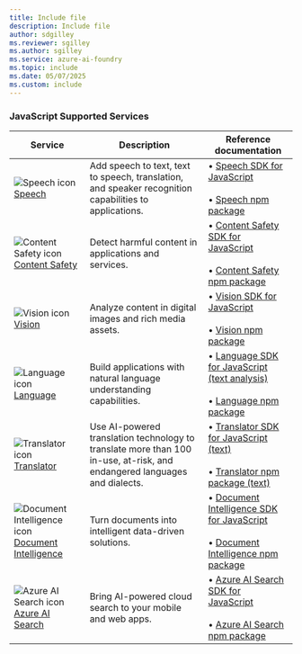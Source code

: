 ```yaml
---
title: Include file
description: Include file
author: sdgilley
ms.reviewer: sgilley
ms.author: sgilley
ms.service: azure-ai-foundry
ms.topic: include
ms.date: 05/07/2025
ms.custom: include
---
```


### JavaScript Supported Services

| Service | Description | Reference documentation |
| --- | --- | --- |
| ![Speech icon](~/reusable-content/ce-skilling/azure/media/ai-services/speech.svg) [Speech](../../../ai-services/speech-service/index.yml) | Add speech to text, text to speech, translation, and speaker recognition capabilities to applications. | &bullet;&NonBreakingSpace;[Speech SDK for JavaScript](/javascript/api/microsoft-cognitiveservices-speech-sdk/?view=azure-node-latest&branch=main&preserve-view=true) <br><br>&bullet;&NonBreakingSpace;[Speech npm package](https://www.npmjs.com/package/microsoft-cognitiveservices-speech-sdk)|
| ![Content Safety icon](~/reusable-content/ce-skilling/azure/media/ai-services/content-safety.svg) [Content Safety](../../../ai-services/content-safety/index.yml) | Detect harmful content in applications and services.| &bullet;&NonBreakingSpace;[Content Safety SDK for JavaScript](/javascript/api/%40azure-rest/ai-content-safety/?view=azure-node-latest&preserve-view=true)<br><br>&bullet;&NonBreakingSpace;[Content Safety npm package](https://www.npmjs.com/package/@azure-rest/ai-content-safety/v/1.0.0-beta.1) |
| ![Vision icon](~/reusable-content/ce-skilling/azure/media/ai-services/vision.svg) [Vision](../../../computer-vision/index.yml) | Analyze content in digital images and rich media assets.|&bullet;&NonBreakingSpace;[Vision SDK for JavaScript](/javascript/api/overview/azure/ai-vision-image-analysis-rest-readme?view=azure-node-preview&preserve-view=true) <br><br>&bullet;&NonBreakingSpace;[Vision npm package](https://www.npmjs.com/package/@azure-rest/ai-vision-image-analysis/v/1.0.0-beta.2) |
| ![Language icon](~/reusable-content/ce-skilling/azure/media/ai-services/language.svg) [Language](../../../ai-services/language-service/index.yml) | Build applications with natural language understanding capabilities. | &bullet;&NonBreakingSpace;[Language SDK for JavaScript (text analysis)](/javascript/api/overview/azure/ai-language-text-readme?view=azure-node-latest&preserve-view=true) <br><br>&bullet;&NonBreakingSpace;[Language npm package](https://www.npmjs.com/package/@azure/ai-language-text) |
| ![Translator icon](~/reusable-content/ce-skilling/azure/media/ai-services/translator.svg) [Translator](../../../ai-services/translator/index.yml) |   Use AI-powered translation technology to translate more than 100 in-use, at-risk, and endangered languages and dialects. | &bullet;&NonBreakingSpace;[Translator SDK for JavaScript (text)](/javascript/api/overview/azure/text-translation?view=azure-node-preview&preserve-view=true) <br><br>&bullet;&NonBreakingSpace;[Translator npm package (text)](https://www.npmjs.com/package/@azure-rest/ai-translation-text/v/1.0.0-beta.1) |
| ![Document Intelligence icon](~/reusable-content/ce-skilling/azure/media/ai-services/document-intelligence.svg) [Document Intelligence](../../../ai-services/document-intelligence/index.yml) | Turn documents into intelligent data-driven solutions. | &bullet;&NonBreakingSpace;[Document Intelligence SDK for JavaScript](/javascript/api/overview/azure/ai-document-intelligence-rest-readme?view=azure-node-preview&preserve-view=true) <br><br>&bullet;&NonBreakingSpace;[Document Intelligence npm package](https://www.npmjs.com/package/@azure-rest/ai-document-intelligence/v/1.0.0-beta.1)  |
| ![Azure AI Search icon](~/reusable-content/ce-skilling/azure/media/ai-services/search.svg) [Azure AI Search](/azure/search/) | Bring AI-powered cloud search to your mobile and web apps. | &bullet;&NonBreakingSpace;[Azure AI Search SDK for JavaScript](/javascript/api/overview/azure/search-documents-readme?view=azure-node-latest&preserve-view=true) <br><br>&bullet;&NonBreakingSpace;[Azure AI Search npm package](https://www.npmjs.com/package/@azure/search-documents/v/12.0.0?activeTab=readme)  |
